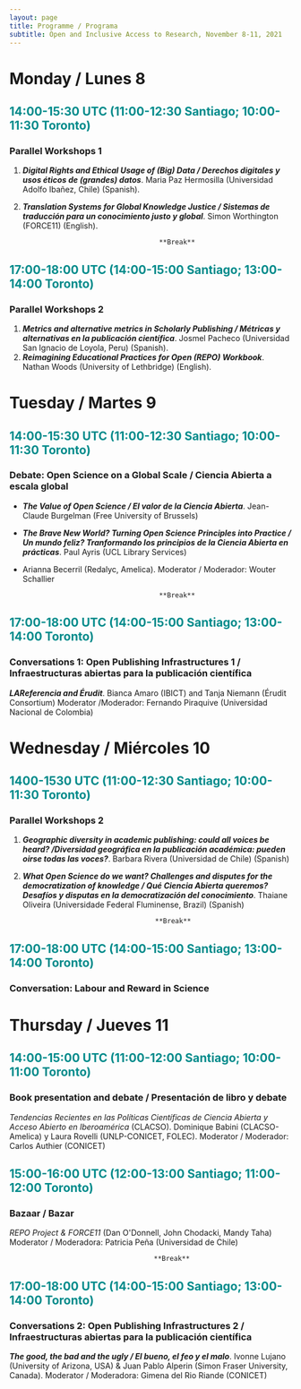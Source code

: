 ```yaml
---
layout: page
title: Programme / Programa
subtitle: Open and Inclusive Access to Research, November 8-11, 2021
---
```

# Monday / Lunes 8
## <span style="color: DarkCyan;">14:00-15:30 UTC (11:00-12:30 Santiago; 10:00-11:30 Toronto)</span>
### Parallel Workshops 1
1. ***Digital Rights and Ethical Usage of (Big) Data / Derechos digitales y usos éticos de (grandes) datos***. Maria Paz Hermosilla (Universidad Adolfo Ibañez, Chile) (Spanish).  
2. ***Translation Systems for Global Knowledge Justice / Sistemas de traducción para un conocimiento justo y  global***. Simon Worthington (FORCE11) (English). 

                                         **Break**

## <span style="color: DarkCyan;">17:00-18:00 UTC (14:00-15:00 Santiago; 13:00-14:00 Toronto)</span>
### Parallel Workshops 2

1. ***Metrics and alternative metrics in Scholarly Publishing / Métricas y alternativas en la publicación científica***. Josmel Pacheco (Universidad San Ignacio de Loyola, Peru) (Spanish).
2. ***Reimagining Educational Practices for Open (REPO) Workbook***. Nathan Woods (University of Lethbridge) (English).



# Tuesday / Martes 9 
## <span style="color: DarkCyan;">14:00-15:30 UTC (11:00-12:30 Santiago; 10:00-11:30 Toronto)</span>
### Debate: Open Science on a Global Scale / Ciencia Abierta a escala global 
* ***The Value of Open Science / El valor de la Ciencia Abierta***. Jean-Claude Burgelman (Free University of Brussels)
* ***The Brave New World? Turning Open Science Principles into Practice / Un mundo feliz? Tranformando los principios de la Ciencia Abierta en prácticas***. Paul Ayris (UCL Library Services)
* Arianna Becerril (Redalyc, Amelica).
Moderator / Moderador: Wouter Schallier

                                        **Break**

## <span style="color: DarkCyan;">17:00-18:00 UTC (14:00-15:00 Santiago; 13:00-14:00 Toronto)</span>
### Conversations 1: Open Publishing Infrastructures 1 / Infraestructuras abiertas para la publicación científica 
***LAReferencia and Érudit***. Bianca Amaro (IBICT) and Tanja Niemann (Érudit Consortium)
Moderator /Moderador: Fernando Piraquive (Universidad Nacional de Colombia)



# Wednesday / Miércoles 10 
## <span style="color: DarkCyan;">1400-1530 UTC (11:00-12:30 Santiago; 10:00-11:30 Toronto)</span>
### Parallel Workshops 2
1. ***Geographic diversity in academic publishing: could all voices be heard? /Diversidad geográfica en la publicación académica: pueden oirse todas las voces?***. Barbara Rivera (Universidad de Chile) (Spanish)
2. ***What Open Science do we want? Challenges and disputes for the democratization of knowledge / Qué Ciencia Abierta queremos? Desafíos y disputas en la democratización del conocimiento***. Thaiane Oliveira (Universidade Federal Fluminense, Brazil) (Spanish)  

                                        **Break**

## <span style="color: DarkCyan;">17:00-18:00 UTC (14:00-15:00 Santiago; 13:00-14:00 Toronto)</span>
### Conversation: Labour and Reward in Science


# Thursday / Jueves 11 
## <span style="color: DarkCyan;">14:00-15:00 UTC (11:00-12:00 Santiago; 10:00-11:00 Toronto)</span>
### Book presentation and debate / Presentación de libro y debate 
_Tendencias Recientes en las Políticas Científicas de Ciencia Abierta y Acceso Abierto en Iberoamérica_ (CLACSO). Dominique Babini (CLACSO-Amelica) y Laura Rovelli (UNLP-CONICET, FOLEC).
Moderator / Moderador: Carlos Authier (CONICET)

## <span style="color: DarkCyan;">15:00-16:00 UTC (12:00-13:00 Santiago; 11:00-12:00 Toronto)</span>
### Bazaar / Bazar

_REPO Project & FORCE11_ (Dan O'Donnell, John Chodacki, Mandy Taha)
Moderator / Moderadora: Patricia Peña (Universidad de Chile)

                                        **Break**

## <span style="color: DarkCyan;">17:00-18:00 UTC (14:00-15:00 Santiago; 13:00-14:00 Toronto)</span>
### Conversations 2: Open Publishing Infrastructures 2 / Infraestructuras abiertas para la publicación científica 
***The good, the bad and the ugly / El bueno, el feo y el malo***. Ivonne Lujano (University of Arizona, USA) & Juan Pablo Alperin (Simon Fraser University, Canada).
Moderator / Moderadora: Gimena del Rio Riande (CONICET)

